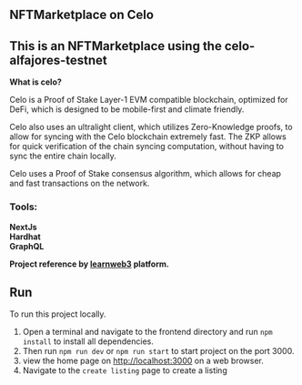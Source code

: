 ## NFTMarketplace on Celo

<h2>This is an NFTMarketplace using the celo-alfajores-testnet</h2>

<b>What is celo?</b>

Celo is a Proof of Stake Layer-1 EVM compatible blockchain, optimized for DeFi, which is designed to be mobile-first and climate friendly.

Celo also uses an ultralight client, which utilizes Zero-Knowledge proofs, to allow for syncing with the Celo blockchain extremely fast. The ZKP allows for quick verification of the chain syncing computation, without having to sync the entire chain locally.

Celo uses a Proof of Stake consensus algorithm, which allows for cheap and fast transactions on the network.

<h3>Tools:</h3>
<b>NextJs</b> <br /> 
<b>Hardhat</b> <br />
<b>GraphQL</b> <br />

<b>Project reference by <a href="learnweb3.io">learnweb3</a> platform.</b>

## Run

To run this project locally.
1. Open a terminal and navigate to the frontend directory and run `npm install` to install all dependencies.
2. Then run `npm run dev` or `npm run start` to start project on the port 3000.
3. view the home page on <a href="http://localhost:3000">http://localhost:3000</a> on a web browser. 
4. Navigate to the `create listing` page to create a listing
